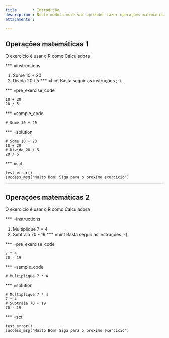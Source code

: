 ```yaml
---
title       : Introdução
description : Neste módulo você vai aprender fazer operações matemáticas no console, criar objetos (variáveis), pedir ajuda, e os principais tipos (classes) de dados.
attachments :

---
```

## Operações matemáticas 1

O exercício é usar o R como Calculadora 

*** =instructions
1.  Some 10 + 20
2.  Divida 20 / 5
*** =hint
Basta seguir as instruções ;-).

 *** =pre_exercise_code
  ```{r}
  10 + 20
  20 / 5
  ```
  
  *** =sample_code
  ```{r}
  # Some 10 + 20
  ```
  
  *** =solution
  ```{r}
  # Some 10 + 20
  10 + 20
  # Divida 20 / 5
  20 / 5
  ```
  
  *** =sct
  ```{r}
  test_error()
  success_msg("Muito Bom! Siga para o proximo exercicio")
  ```
  
---
  
## Operações matemáticas 2

O exercício é usar o R como Calculadora 

*** =instructions
1.  Multiplique 7 * 4
2.  Subtraia 70 - 19
*** =hint
Basta seguir as instruções ;-).

 *** =pre_exercise_code
  ```{r}
  7 * 4
  70 - 19
  ```
  
  *** =sample_code
  ```{r}
  # Multiplique 7 * 4
  ```
  
  *** =solution
  ```{r}
  # Multiplique 7 * 4
  7 * 4
  # Subtraia 70 - 19
  70 - 19
  ```
  
  *** =sct
  ```{r}
  test_error()
  success_msg("Muito Bom! Siga para o proximo exercicio")
  ```
